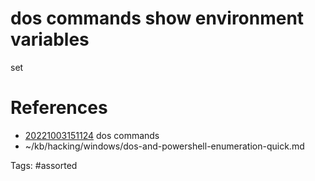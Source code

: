 # dos commands show environment variables
set

# References
- [20221003151124](/zet/20221003151124/) dos commands
- ~/kb/hacking/windows/dos-and-powershell-enumeration-quick.md

Tags:
    #assorted

